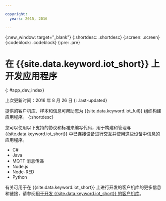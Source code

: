 ```yaml
---

copyright:
  years: 2015, 2016

---
```


{:new_window: target="_blank"}
{:shortdesc: .shortdesc}
{:screen: .screen}
{:codeblock: .codeblock}
{:pre: .pre}

# 在 {{site.data.keyword.iot_short}} 上开发应用程序
{: #app_dev_index}

上次更新时间：2016 年 8 月 26 日
{: .last-updated}

提供的客户机库、样本和信息可帮助您为 {{site.data.keyword.iot_full}} 组织构建应用程序。
{:shortdesc}

您可以使用以下支持的协议和标准来编写代码，用于构建和管理与 {{site.data.keyword.iot_short}} 中已连接设备进行交互并使用这些设备中信息的应用程序。

- C#
- Java
- MQTT 消息传递
- Node.js
- Node-RED
- Python

有关可用于在 {{site.data.keyword.iot_short}} 上进行开发的客户机库的更多信息和链接，请参阅[用于开发 {{site.data.keyword.iot_short}} 的客户机库](../iot_platform_client_lib.html)。
